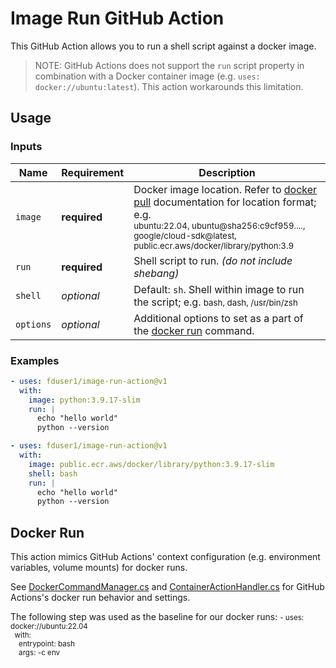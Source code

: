 
# Image Run GitHub Action

This GitHub Action allows you to run a shell script against a docker image.

>NOTE: GitHub Actions does not support the `run` script property in combination with a Docker container image (e.g. `uses: docker://ubuntu:latest`). This action workarounds this limitation.

## Usage

### Inputs

| Name                  | Requirement | Description |
| --------------------- | ----------- | ----------- |
| `image`    | __required__ | Docker image location. Refer to [docker pull](https://docs.docker.com/engine/reference/commandline/pull/) documentation for location format; e.g.<br/><small>  ubuntu:22.04, ubuntu@sha256:c9cf959...., google/cloud-sdk@latest, public.ecr.aws/docker/library/python:3.9</small> |
| `run`      | __required__ | Shell script to run. _(do not include shebang)_ |
| `shell`    |  _optional_  | Default: `sh`. Shell within image to run the script; e.g. <small> bash, dash, /usr/bin/zsh</small>  |
| `options`  |  _optional_  | Additional options to set as a part of the [docker run](https://docs.docker.com/engine/reference/commandline/run/) command. |


### Examples

```yaml
- uses: fduser1/image-run-action@v1
  with:
    image: python:3.9.17-slim
    run: |
      echo "hello world"
      python --version
```


```yaml
- uses: fduser1/image-run-action@v1
  with:
    image: public.ecr.aws/docker/library/python:3.9.17-slim
    shell: bash
    run: |
      echo "hello world"
      python --version
```

## Docker Run

This action mimics GitHub Actions' context configuration (e.g. environment variables, volume mounts) for docker runs.

See [DockerCommandManager.cs](https://github.com/actions/runner/blob/main/src/Runner.Worker/Container/DockerCommandManager.cs) and [ContainerActionHandler.cs](https://github.com/actions/runner/blob/main/src/Runner.Worker/Handlers/ContainerActionHandler.cs) for GitHub Actions's docker run behavior and settings.

The following step was used as the baseline for our docker runs:
<small>
\- uses: docker://ubuntu:22.04<br/>
&nbsp;&nbsp;with:<br/>
&nbsp;&nbsp;&nbsp;&nbsp;entrypoint: bash<br/>
&nbsp;&nbsp;&nbsp;&nbsp;args: -c env<br/>
</small>

